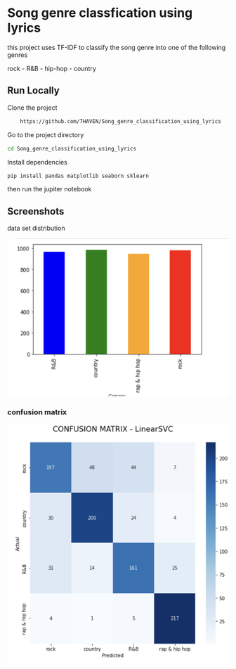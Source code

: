 
# Song genre classfication using lyrics

this project uses TF-IDF to classify the song genre into one of the following genres 

rock - R&B - hip-hop - country 



## Run Locally

Clone the project

```bash
    https://github.com/7HAVEN/Song_genre_classification_using_lyrics
```
Go to the project directory
```bash
cd Song_genre_classification_using_lyrics
```



Install dependencies
```bash
pip install pandas matplotlib seaborn sklearn
```

then run the jupiter notebook




## Screenshots

data set distribution

![data_set_distribution](https://github.com/7HAVEN/Song_genre_classification_using_lyrics/blob/main/dataset_distribution.png)

###  confusion matrix
![confusion_matrix](https://github.com/7HAVEN/Song_genre_classification_using_lyrics/blob/main/confusion_matrix.png)
